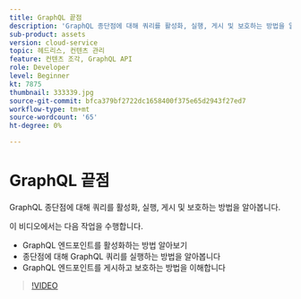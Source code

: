 ```yaml
---
title: GraphQL 끝점
description: 'GraphQL 종단점에 대해 쿼리를 활성화, 실행, 게시 및 보호하는 방법을 알아봅니다. '
sub-product: assets
version: cloud-service
topic: 헤드리스, 컨텐츠 관리
feature: 컨텐츠 조각, GraphQL API
role: Developer
level: Beginner
kt: 7875
thumbnail: 333339.jpg
source-git-commit: bfca379bf2722dc1658400f375e65d2943f27ed7
workflow-type: tm+mt
source-wordcount: '65'
ht-degree: 0%

---
```



# GraphQL 끝점

GraphQL 종단점에 대해 쿼리를 활성화, 실행, 게시 및 보호하는 방법을 알아봅니다.

이 비디오에서는 다음 작업을 수행합니다.

+ GraphQL 엔드포인트를 활성화하는 방법 알아보기
+ 종단점에 대해 GraphQL 쿼리를 실행하는 방법을 알아봅니다
+ GraphQL 엔드포인트를 게시하고 보호하는 방법을 이해합니다

>[!VIDEO](https://video.tv.adobe.com/v/333339/?quality=12&learn=on)

